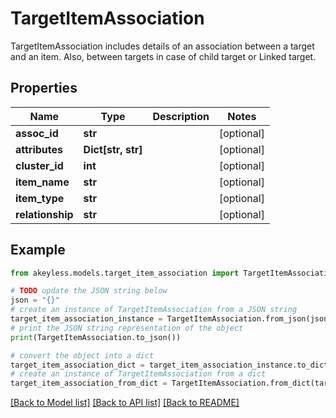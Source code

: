 # TargetItemAssociation

TargetItemAssociation includes details of an association between a target and an item. Also, between targets in case of child target or Linked target.

## Properties

Name | Type | Description | Notes
------------ | ------------- | ------------- | -------------
**assoc_id** | **str** |  | [optional] 
**attributes** | **Dict[str, str]** |  | [optional] 
**cluster_id** | **int** |  | [optional] 
**item_name** | **str** |  | [optional] 
**item_type** | **str** |  | [optional] 
**relationship** | **str** |  | [optional] 

## Example

```python
from akeyless.models.target_item_association import TargetItemAssociation

# TODO update the JSON string below
json = "{}"
# create an instance of TargetItemAssociation from a JSON string
target_item_association_instance = TargetItemAssociation.from_json(json)
# print the JSON string representation of the object
print(TargetItemAssociation.to_json())

# convert the object into a dict
target_item_association_dict = target_item_association_instance.to_dict()
# create an instance of TargetItemAssociation from a dict
target_item_association_from_dict = TargetItemAssociation.from_dict(target_item_association_dict)
```
[[Back to Model list]](../README.md#documentation-for-models) [[Back to API list]](../README.md#documentation-for-api-endpoints) [[Back to README]](../README.md)


